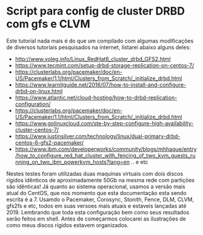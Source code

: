 # Script para config de cluster DRBD com gfs e CLVM

Este tutorial nada mais é do que um compilado com algumas modificações de diversos tutoriais pesquisados na internet, listarei abaixo alguns deles:
- http://www.voleg.info/Linux_RedHat6_cluster_drbd_GFS2.html
- https://www.tecmint.com/setup-drbd-storage-replication-on-centos-7/
- https://clusterlabs.org/pacemaker/doc/en-US/Pacemaker/1.1/html/Clusters_from_Scratch/_initialize_drbd.html
- https://www.learnitguide.net/2016/07/how-to-install-and-configure-drbd-on-linux.html
- https://www.atlantic.net/cloud-hosting/how-to-drbd-replication-configuration/
- https://clusterlabs.org/pacemaker/doc/en-US/Pacemaker/1.1/html/Clusters_from_Scratch/_initialize_drbd.html
- https://www.golinuxcloud.com/ste-by-step-configure-high-availability-cluster-centos-7/
- https://www.justinsilver.com/technology/linux/dual-primary-drbd-centos-6-gfs2-pacemaker/
- https://www.ibm.com/developerworks/community/blogs/mhhaque/entry/how_to_configure_red_hat_cluster_with_fencing_of_two_kvm_guests_running_on_two_ibm_powerkvm_hosts?lang=en
.. e etc

Nestes testes foram utilizadas duas maquinas virtuais com dois discos rígidos idênticos de aproximadamente 50Gb na mesma rede com partições são idênticas!
Já quanto ao sistema operacional, usamos a versão mais atual do CentOS, que nos momento que esta documentação esta sendo escrita é a 7. Usamdo o Pacemaker,
Corosync, Stonith, Fence, DLM, CLVM, gfs2fs e etc, todos em suas versoes mais atuais e estaveis lançadas até 2019. 
Lembrando que toda esta configuração bem como seus resultados serão feitos em shell. Antes de começarmos 
colocarei as ilustrações de como meus discos rígidos estavem organizados.
